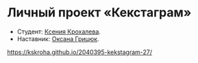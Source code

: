 # Личный проект «Кекстаграм»

* Студент: [Ксения Крохалева](https://up.htmlacademy.ru/javascript/27/user/2040395).
* Наставник: [Оксана Грицюк](https://htmlacademy.ru/profile/id2136551).

https://kskroha.github.io/2040395-kekstagram-27/
